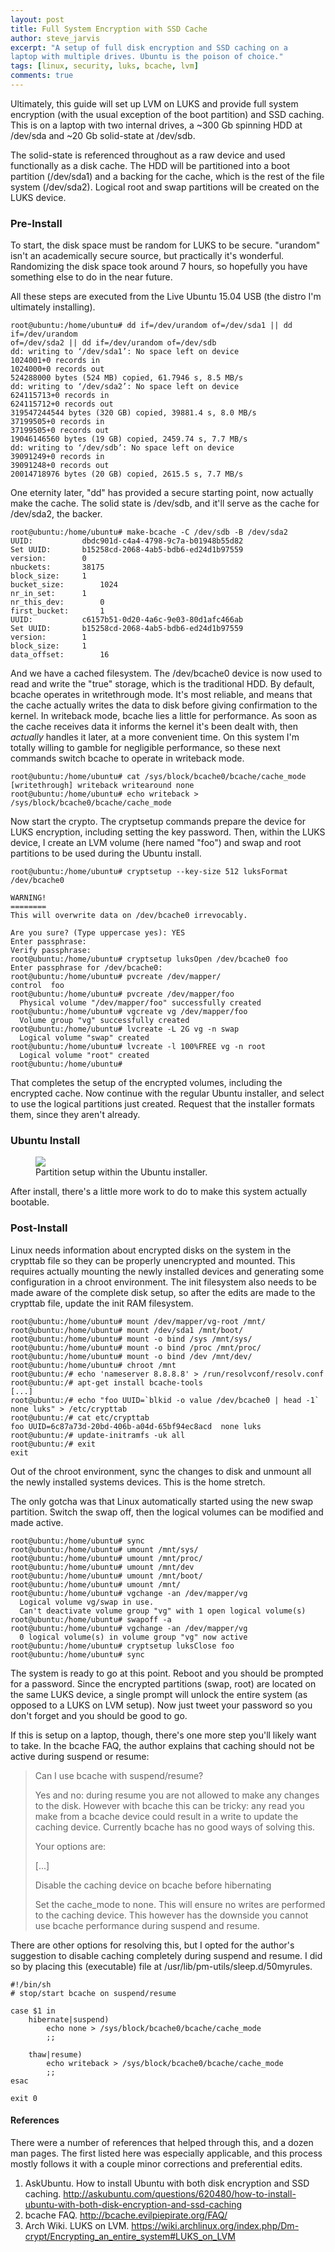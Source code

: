 ```yaml
---
layout: post
title: Full System Encryption with SSD Cache
author: steve_jarvis
excerpt: "A setup of full disk encryption and SSD caching on a
laptop with multiple drives. Ubuntu is the poison of choice."
tags: [linux, security, luks, bcache, lvm]
comments: true
---
```


Ultimately, this guide will set up LVM on LUKS and provide full system
encryption (with the usual exception of the boot partition) and SSD caching.
This is on a laptop with two internal drives, a ~300 Gb spinning HDD at
/dev/sda and ~20 Gb solid-state at /dev/sdb.

The solid-state is referenced throughout as a raw device and used
functionally as a disk cache. The HDD will be partitioned into a boot partition
(/dev/sda1) and a backing for the cache, which is the rest of the file
system (/dev/sda2). Logical root and swap partitions will be created on the LUKS
device.

### Pre-Install
To start, the disk space must be random for LUKS to be secure. "urandom" isn't
an academically secure source, but practically it's wonderful. Randomizing the
disk space took around 7 hours, so hopefully you have something else to do in
the near future.

All these steps are executed from the Live Ubuntu 15.04 USB (the distro I'm
ultimately installing).

~~~~~~
root@ubuntu:/home/ubuntu# dd if=/dev/urandom of=/dev/sda1 || dd if=/dev/urandom
of=/dev/sda2 || dd if=/dev/urandom of=/dev/sdb
dd: writing to ‘/dev/sda1’: No space left on device
1024001+0 records in
1024000+0 records out
524288000 bytes (524 MB) copied, 61.7946 s, 8.5 MB/s
dd: writing to ‘/dev/sda2’: No space left on device
624115713+0 records in
624115712+0 records out
319547244544 bytes (320 GB) copied, 39881.4 s, 8.0 MB/s
37199505+0 records in
37199505+0 records out
19046146560 bytes (19 GB) copied, 2459.74 s, 7.7 MB/s
dd: writing to ‘/dev/sdb’: No space left on device
39091249+0 records in
39091248+0 records out
20014718976 bytes (20 GB) copied, 2615.5 s, 7.7 MB/s
~~~~~~

One eternity later, "dd" has provided a secure starting point, now actually
make the cache. The solid state is /dev/sdb, and it'll serve as the cache
for /dev/sda2, the backer.

~~~~~~
root@ubuntu:/home/ubuntu# make-bcache -C /dev/sdb -B /dev/sda2
UUID:			dbdc901d-c4a4-4798-9c7a-b01948b55d82
Set UUID:		b15258cd-2068-4ab5-bdb6-ed24d1b97559
version:		0
nbuckets:		38175
block_size:		1
bucket_size:		1024
nr_in_set:		1
nr_this_dev:		0
first_bucket:		1
UUID:			c6157b51-0d20-4a6c-9e03-80d1afc466ab
Set UUID:		b15258cd-2068-4ab5-bdb6-ed24d1b97559
version:		1
block_size:		1
data_offset:		16
~~~~~~

And we have a cached filesystem. The /dev/bcache0 device is now used to read and
write the "true" storage, which is the traditional HDD. By default,
bcache operates in writethrough mode. It's most reliable, and means that the
cache actually writes the data to disk before giving confirmation to the
kernel. In writeback mode, bcache lies a little for performance. As soon as
the cache receives data it informs the kernel it's been dealt with,
then *actually* handles it later, at a more convenient time. On this system I'm
totally willing to gamble for negligible performance, so these next commands
switch bcache to operate in writeback mode.

~~~~~~
root@ubuntu:/home/ubuntu# cat /sys/block/bcache0/bcache/cache_mode
[writethrough] writeback writearound none
root@ubuntu:/home/ubuntu# echo writeback > /sys/block/bcache0/bcache/cache_mode
~~~~~~

Now start the crypto. The cryptsetup commands prepare the device for LUKS
encryption, including setting the key password. Then, within the LUKS device,
I create an LVM volume (here named "foo") and swap and root partitions to be
used during the Ubuntu install.

~~~~~~
root@ubuntu:/home/ubuntu# cryptsetup --key-size 512 luksFormat /dev/bcache0

WARNING!
========
This will overwrite data on /dev/bcache0 irrevocably.

Are you sure? (Type uppercase yes): YES
Enter passphrase:
Verify passphrase:
root@ubuntu:/home/ubuntu# cryptsetup luksOpen /dev/bcache0 foo
Enter passphrase for /dev/bcache0:
root@ubuntu:/home/ubuntu# pvcreate /dev/mapper/
control  foo
root@ubuntu:/home/ubuntu# pvcreate /dev/mapper/foo
  Physical volume "/dev/mapper/foo" successfully created
root@ubuntu:/home/ubuntu# vgcreate vg /dev/mapper/foo
  Volume group "vg" successfully created
root@ubuntu:/home/ubuntu# lvcreate -L 2G vg -n swap
  Logical volume "swap" created
root@ubuntu:/home/ubuntu# lvcreate -l 100%FREE vg -n root
  Logical volume "root" created
root@ubuntu:/home/ubuntu#
~~~~~~

That completes the setup of the encrypted volumes, including the encrypted
cache. Now continue with the regular Ubuntu installer, and select to use the
logical partitions just created. Request that the installer formats them, since
they aren't already.

### Ubuntu Install
<figure>
    <a href="../images/luks-cache/partition.png"><img src="../images/luks-cache/partition.png"></a>
    <figcaption>Partition setup within the Ubuntu installer.</figcaption>
</figure>

After install, there's a little more work to do to make this system actually
bootable.

### Post-Install
Linux needs information about encrypted disks on the system in the crypttab file
so they can be properly unencrypted and mounted. This requires actually mounting
the newly installed devices and generating some configuration in a chroot
environment. The init filesystem also needs to be made aware of the complete
disk setup, so after the edits are made to the crypttab file, update the
init RAM filesystem.

~~~~~~
root@ubuntu:/home/ubuntu# mount /dev/mapper/vg-root /mnt/
root@ubuntu:/home/ubuntu# mount /dev/sda1 /mnt/boot/
root@ubuntu:/home/ubuntu# mount -o bind /sys /mnt/sys/
root@ubuntu:/home/ubuntu# mount -o bind /proc /mnt/proc/
root@ubuntu:/home/ubuntu# mount -o bind /dev /mnt/dev/
root@ubuntu:/home/ubuntu# chroot /mnt
root@ubuntu:/# echo 'nameserver 8.8.8.8' > /run/resolvconf/resolv.conf
root@ubuntu:/# apt-get install bcache-tools
[...]
root@ubuntu:/# echo "foo UUID=`blkid -o value /dev/bcache0 | head -1`  none luks" > /etc/crypttab
root@ubuntu:/# cat etc/crypttab
foo UUID=6c87a73d-20bd-406b-a04d-65bf94ec8acd  none luks
root@ubuntu:/# update-initramfs -uk all
root@ubuntu:/# exit
exit
~~~~~~

Out of the chroot environment, sync the changes to disk and unmount all the
newly installed systems devices. This is the home stretch.

The only gotcha was that Linux automatically started using the new swap
partition. Switch the swap off, then the logical volumes can be modified and
made active.

~~~~~~
root@ubuntu:/home/ubuntu# sync
root@ubuntu:/home/ubuntu# umount /mnt/sys/
root@ubuntu:/home/ubuntu# umount /mnt/proc/
root@ubuntu:/home/ubuntu# umount /mnt/dev
root@ubuntu:/home/ubuntu# umount /mnt/boot/
root@ubuntu:/home/ubuntu# umount /mnt/
root@ubuntu:/home/ubuntu# vgchange -an /dev/mapper/vg
  Logical volume vg/swap in use.
  Can't deactivate volume group "vg" with 1 open logical volume(s)
root@ubuntu:/home/ubuntu# swapoff -a
root@ubuntu:/home/ubuntu# vgchange -an /dev/mapper/vg
  0 logical volume(s) in volume group "vg" now active
root@ubuntu:/home/ubuntu# cryptsetup luksClose foo
root@ubuntu:/home/ubuntu# sync
~~~~~~

The system is ready to go at this point. Reboot and you should be prompted
for a password. Since the encrypted
partitions (swap, root) are located on the same LUKS device, a single
prompt will unlock the entire system (as opposed to a LUKS on LVM setup). Now
just tweet your password so you don't forget and you should be good to go.

If this is setup on a laptop, though, there's one more step you'll likely want
to take. In the bcache FAQ, the author explains that caching should not be
active during suspend or resume:

> Can I use bcache with suspend/resume?
>
> Yes and no: during resume you are not allowed to make any changes to the disk. However with bcache this can be tricky: any read you make from a bcache device could result in a write to update the caching device. Currently bcache has no good ways of solving this.
>
> Your options are:
>
> [...]
>
> Disable the caching device on bcache before hibernating
>
> Set the cache_mode to none. This will ensure no writes are performed to the caching device. This however has the downside you cannot use bcache performance during suspend and resume.

There are other options for resolving this, but I opted for the author's
suggestion to disable caching completely during suspend and resume. I did so
by placing this (executable) file at /usr/lib/pm-utils/sleep.d/50myrules.

~~~~~~
#!/bin/sh
# stop/start bcache on suspend/resume

case $1 in
    hibernate|suspend)
        echo none > /sys/block/bcache0/bcache/cache_mode
        ;;

    thaw|resume)
        echo writeback > /sys/block/bcache0/bcache/cache_mode
        ;;
esac

exit 0
~~~~~~


#### References
There were a number of references that helped through this, and a dozen
man pages. The first listed here was especially applicable, and this process
mostly follows it with a couple minor corrections and preferential edits.

1. AskUbuntu. How to install Ubuntu with both disk encryption and SSD caching. http://askubuntu.com/questions/620480/how-to-install-ubuntu-with-both-disk-encryption-and-ssd-caching
2. bcache FAQ. http://bcache.evilpiepirate.org/FAQ/
3. Arch Wiki. LUKS on LVM. https://wiki.archlinux.org/index.php/Dm-crypt/Encrypting_an_entire_system#LUKS_on_LVM
